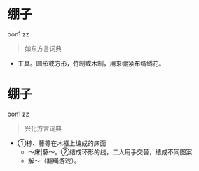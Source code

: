 # 绷子
bon1 zz
> 如东方言词典
- 工具。圆形或方形，竹制或木制，用来绷紧布绸绣花。

# 绷子
bon1 zz
> 兴化方言词典
- ①棕、藤等在木框上编成的床面
  - ～床|藤～。②结成环形的线，二人用手交替，结成不同图案
  - 解～（翻绳游戏）。
